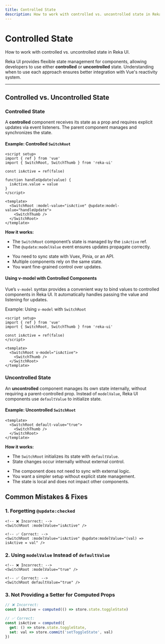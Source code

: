 ```yaml
---
title: Controlled State
description: How to work with controlled vs. uncontrolled state in Reka UI.
---
```


# Controlled State

<Description>
How to work with controlled vs. uncontrolled state in Reka UI.
</Description>

Reka UI provides flexible state management for components, allowing developers to use either **controlled** or **uncontrolled** state. Understanding when to use each approach ensures better integration with Vue's reactivity system.

---

## Controlled vs. Uncontrolled State

### Controlled State
A **controlled** component receives its state as a prop and requires explicit updates via event listeners. The parent component manages and synchronizes the state.

#### Example: Controlled `SwitchRoot`

```vue
<script setup>
import { ref } from 'vue'
import { SwitchRoot, SwitchThumb } from 'reka-ui'

const isActive = ref(false)

function handleUpdate(value) {
  isActive.value = value
}
</script>

<template>
  <SwitchRoot :model-value="isActive" @update:model-value="handleUpdate">
    <SwitchThumb />
  </SwitchRoot>
</template>
```

**How it works:**
- The `SwitchRoot` component’s state is managed by the `isActive` ref.
- The `@update:modelValue` event ensures updates propagate correctly.

<Callout type="tip" title="Use controlled state when:">

- You need to sync state with Vuex, Pinia, or an API.
- Multiple components rely on the same state.
- You want fine-grained control over updates.

</Callout>

#### Using v-model with Controlled Components

Vue’s `v-model` syntax provides a convenient way to bind values to controlled components in Reka UI. It automatically handles passing the value and listening for updates.

Example: Using `v-model` with `SwitchRoot`

```vue
<script setup>
import { ref } from 'vue'
import { SwitchRoot, SwitchThumb } from 'reka-ui'

const isActive = ref(false)
</script>

<template>
  <SwitchRoot v-model="isActive">
    <SwitchThumb />
  </SwitchRoot>
</template>
```

### Uncontrolled State
An **uncontrolled** component manages its own state internally, without requiring a parent-controlled prop. Instead of `modelValue`, Reka UI components use `defaultValue` to initialize state.

#### Example: Uncontrolled `SwitchRoot`
```vue
<template>
  <SwitchRoot default-value="true">
    <SwitchThumb />
  </SwitchRoot>
</template>
```

**How it works:**
- The `SwitchRoot` initializes its state with `defaultValue`.
- State changes occur internally without external control.

<Callout type="tip" title="Use uncontrolled state when:">

- The component does not need to sync with external logic.
- You want a simpler setup without explicit state management.
- The state is local and does not impact other components.

</Callout>

## Common Mistakes & Fixes

### 1. Forgetting `@update:checked`

```vue
<!-- ❌ Incorrect: -->
<SwitchRoot :modelValue="isActive" />

<!-- ✅ Correct: -->
<SwitchRoot :modelValue="isActive" @update:modelValue="(val) => isActive = val" />
```

### 2. Using `modelValue` Instead of `defaultValue`

```vue
<!-- ❌ Incorrect: -->
<SwitchRoot :modelValue="true" />

<!-- ✅ Correct: -->
<SwitchRoot defaultValue="true" />
```

### 3. Not Providing a Setter for Computed Props

```ts
// ❌ Incorrect:
const isActive = computed(() => store.state.toggleState)

// ✅ Correct:
const isActive = computed({
  get: () => store.state.toggleState,
  set: val => store.commit('setToggleState', val)
})
```
